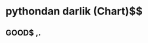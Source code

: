 # pythondan darlik (Chart)$$
## GOOD$ ,.
 <img src="https://encrypted-tbn0.gstatic.com/images?q=tbn:ANd9GcRqZeRdRV8vUOztTAeobsOJAl_6bd365XUERg&usqp=CAU" alt="">
